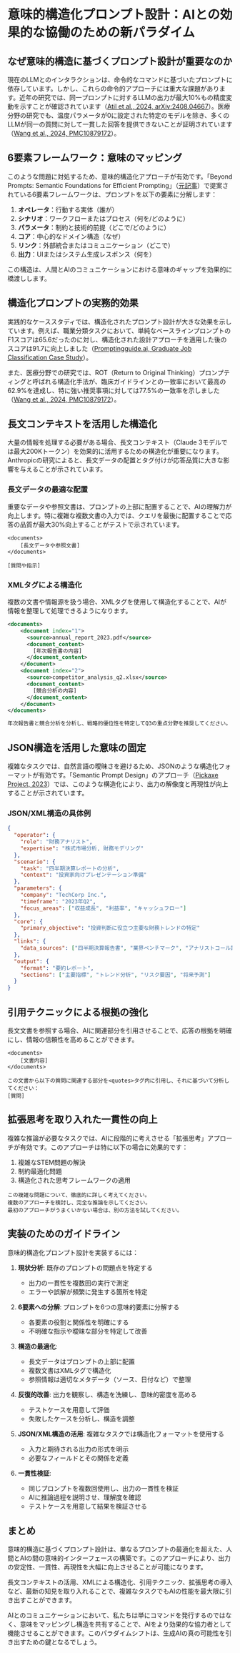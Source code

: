 # 意味的構造化プロンプト設計：AIとの効果的な協働のための新パラダイム

## なぜ意味的構造に基づくプロンプト設計が重要なのか

現在のLLMとのインタラクションは、命令的なコマンドに基づいたプロンプトに依存しています。しかし、これらの命令的アプローチには重大な課題があります。近年の研究では、同一プロンプトに対するLLMの出力が最大10%もの精度変動を示すことが確認されています（[Atil et al., 2024, arXiv:2408.04667](https://arxiv.org/abs/2408.04667)）。医療分野の研究でも、温度パラメータが0に設定された特定のモデルを除き、多くのLLMが同一の質問に対して一貫した回答を提供できないことが証明されています（[Wang et al., 2024, PMC10879172](https://pmc.ncbi.nlm.nih.gov/articles/PMC10879172/)）。

## 6要素フレームワーク：意味のマッピング

このような問題に対処するため、意味的構造化アプローチが有効です。「Beyond Prompts: Semantic Foundations for Efficient Prompting」（[元記事](https://medium.com/@albatrosary/beyond-prompts-semantic-foundations-for-efficient-prompting-mathematical-perspective-0598f1957606)）で提案されている6要素フレームワークは、プロンプトを以下の要素に分解します：

1. **オペレータ**：行動する実体（誰が）
2. **シナリオ**：ワークフローまたはプロセス（何を/どのように）
3. **パラメータ**：制約と技術的前提（どこで/どのように）
4. **コア**：中心的なドメイン構造（なぜ）
5. **リンク**：外部統合またはコミュニケーション（どこで）
6. **出力**：UIまたはシステム生成レスポンス（何を）

この構造は、人間とAIのコミュニケーションにおける意味のギャップを効果的に橋渡しします。

## 構造化プロンプトの実務的効果

実践的なケーススタディでは、構造化されたプロンプト設計が大きな効果を示しています。例えば、職業分類タスクにおいて、単純なベースラインプロンプトのF1スコアは65.6だったのに対し、構造化された設計アプローチを適用した後のスコアは91.7に向上しました（[Promptingguide.ai, Graduate Job Classification Case Study](https://www.promptingguide.ai/applications/workplace_casestudy)）。

また、医療分野での研究では、ROT（Return to Original Thinking）プロンプティングと呼ばれる構造化手法が、臨床ガイドラインとの一致率において最高の62.9%を達成し、特に強い推奨事項に対しては77.5%の一致率を示しました（[Wang et al., 2024, PMC10879172](https://pmc.ncbi.nlm.nih.gov/articles/PMC10879172/)）。

## 長文コンテキストを活用した構造化

大量の情報を処理する必要がある場合、長文コンテキスト（Claude 3モデルでは最大200Kトークン）を効果的に活用するための構造化が重要になります。Anthropicの研究によると、長文データの配置とタグ付けが応答品質に大きな影響を与えることが示されています。

### 長文データの最適な配置

重要なデータや参照文書は、プロンプトの上部に配置することで、AIの理解力が向上します。特に複雑な複数文書の入力では、クエリを最後に配置することで応答の品質が最大30%向上することがテストで示されています。

```
<documents>
    [長文データや参照文書]
</documents>

[質問や指示]
```

### XMLタグによる構造化

複数の文書や情報源を扱う場合、XMLタグを使用して構造化することで、AIが情報を整理して処理できるようになります。

```xml
<documents>
    <document index="1">
      <source>annual_report_2023.pdf</source>
      <document_content>
        [年次報告書の内容]
      </document_content>
    </document>
    <document index="2">
      <source>competitor_analysis_q2.xlsx</source>
      <document_content>
        [競合分析の内容]
      </document_content>
    </document>
</documents>

年次報告書と競合分析を分析し、戦略的優位性を特定してQ3の重点分野を推奨してください。
```

## JSON構造を活用した意味の固定

複雑なタスクでは、自然言語の曖昧さを避けるため、JSONのような構造化フォーマットが有効です。「Semantic Prompt Design」のアプローチ（[Pickaxe Project, 2023](https://www.pickaxeproject.com/post/semantic-prompt-design-a-comprehensive-guide)）では、このような構造化により、出力の解像度と再現性が向上することが示されています。

### JSON/XML構造の具体例

```json
{
  "operator": {
    "role": "財務アナリスト",
    "expertise": "株式市場分析, 財務モデリング"
  },
  "scenario": {
    "task": "四半期決算レポートの分析",
    "context": "投資家向けプレゼンテーション準備"
  },
  "parameters": {
    "company": "TechCorp Inc.",
    "timeframe": "2023年Q2",
    "focus_areas": ["収益成長", "利益率", "キャッシュフロー"]
  },
  "core": {
    "primary_objective": "投資判断に役立つ主要な財務トレンドの特定"
  },
  "links": {
    "data_sources": ["四半期決算報告書", "業界ベンチマーク", "アナリストコール記録"]
  },
  "output": {
    "format": "要約レポート",
    "sections": ["主要指標", "トレンド分析", "リスク要因", "将来予測"]
  }
}
```

## 引用テクニックによる根拠の強化

長文文書を参照する場合、AIに関連部分を引用させることで、応答の根拠を明確にし、情報の信頼性を高めることができます。

```
<documents>
    [文書内容]
</documents>

この文書から以下の質問に関連する部分を<quotes>タグ内に引用し、それに基づいて分析してください：
[質問]
```

## 拡張思考を取り入れた一貫性の向上

複雑な推論が必要なタスクでは、AIに段階的に考えさせる「拡張思考」アプローチが有効です。このアプローチは特に以下の場合に効果的です：

1. 複雑なSTEM問題の解決
2. 制約最適化問題
3. 構造化された思考フレームワークの適用

```
この複雑な問題について、徹底的に詳しく考えてください。
複数のアプローチを検討し、完全な推論を示してください。
最初のアプローチがうまくいかない場合は、別の方法を試してください。
```

## 実装のためのガイドライン

意味的構造化プロンプト設計を実装するには：

1. **現状分析**: 既存のプロンプトの問題点を特定する
   - 出力の一貫性を複数回の実行で測定
   - エラーや誤解が頻繁に発生する箇所を特定

2. **6要素への分解**: プロンプトを6つの意味的要素に分解する
   - 各要素の役割と関係性を明確にする
   - 不明確な指示や曖昧な部分を特定して改善

3. **構造の最適化**:
   - 長文データはプロンプトの上部に配置
   - 複数文書はXMLタグで構造化
   - 参照情報は適切なメタデータ（ソース、日付など）で整理

4. **反復的改善**: 出力を観察し、構造を洗練し、意味的密度を高める
   - テストケースを用意して評価
   - 失敗したケースを分析し、構造を調整

5. **JSON/XML構造の活用**: 複雑なタスクでは構造化フォーマットを使用する
   - 入力と期待される出力の形式を明示
   - 必要なフィールドとその関係を定義

6. **一貫性検証**:
   - 同じプロンプトを複数回使用し、出力の一貫性を検証
   - AIに推論過程を説明させ、理解度を確認
   - テストケースを用意して結果を検証させる

## まとめ

意味的構造に基づくプロンプト設計は、単なるプロンプトの最適化を超えた、人間とAIの間の意味的インターフェースの構築です。このアプローチにより、出力の安定性、一貫性、再現性を大幅に向上させることが可能になります。

長文コンテキストの活用、XMLによる構造化、引用テクニック、拡張思考の導入など、最新の知見を取り入れることで、複雑なタスクでもAIの性能を最大限に引き出すことができます。

AIとのコミュニケーションにおいて、私たちは単にコマンドを発行するのではなく、意味をマッピングし構造を共有することで、AIをより効果的な協力者として機能させることができます。このパラダイムシフトは、生成AIの真の可能性を引き出すための鍵となるでしょう。
